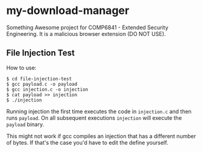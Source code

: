 # my-download-manager
Something Awesome project for COMP6841 - Extended Security Engineering. It is a malicious browser
extension (DO NOT USE). 

## File Injection Test

How to use:

```
$ cd file-injection-test
$ gcc payload.c -o payload
$ gcc injection.c -o injection
$ cat payload >> injection
$ ./injection
```

Running injection the first time executes the code in `injection.c` and then runs `payload`. On all
subsequent executions `injection` will execute the `payload` binary.

This might not work if gcc compiles an injection that has a different number of bytes. If that's the
case you'd have to edit the define yourself.
